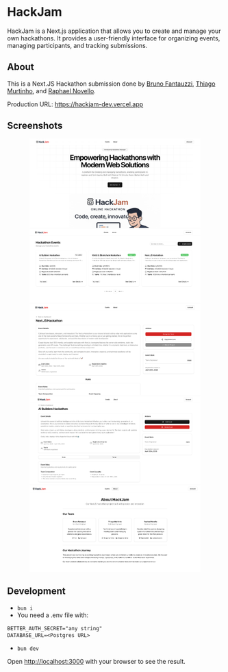 # HackJam

HackJam is a Next.js application that allows you to create and manage your own hackathons. It provides a user-friendly interface for organizing events, managing participants, and tracking submissions.

## About

This is a Next.JS Hackathon submission done by [Bruno Fantauzzi](https://github.com/ftzi), [Thiago Murtinho](https://github.com/thiagomurtinho), and [Raphael Novello](https://github.com/RaphaelAN).

Production URL: https://hackjam-dev.vercel.app

## Screenshots

<div align="center">
  <img src="resources/hackjam0.png" alt="HackJam Screenshot" width="400" />
  <img src="resources/hackjam1.png" alt="HackJam Screenshot" width="400" />
  <img src="resources/hackjam2.png" alt="HackJam Screenshot" width="400" />
  <img src="resources/hackjam3.png" alt="HackJam Screenshot" width="400" />
  <img src="resources/hackjam4.png" alt="HackJam Screenshot" width="400" />
</div>

## Development

- `bun i`
- You need a .env file with:
```
BETTER_AUTH_SECRET="any string"
DATABASE_URL=<Postgres URL>
```
- `bun dev`

Open [http://localhost:3000](http://localhost:3000) with your browser to see the result.
